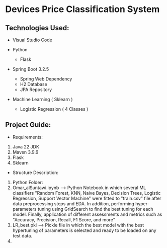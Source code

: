 ﻿# Devices Price Classification System

## Technologies Used:
- Visual Studio Code
  
- Python
  - Flask
    
- Spring Boot 3.2.5
  - Spring Web Dependency
  - H2 Database
  - JPA Repository
    
- Machine Learning ( Sklearn )
  - Logistic Regression ( 4 Classes )

## Project Guide:
- Requirements:
1. Java 22 JDK
2. Maven 3.9.6
3. Flask
4. Sklearn

- Structure Description:
1. Python Folder:
  1. Omar_alSuntawi.ipynb --> Python Notebook in which several ML classifiers "Random Forest, KNN, Naive Bayes, Decision Trees, Logistic Regression, Support Vector Machine" were fitted to "train.csv" file after data preprocessing steps and EDA. In addition, performing hyper-parameters tuning using GridSearch to find the best tuning for each model. Finally, application of different assessments and metrics such as "Accuracy, Precision, Recall, F1 Score, and more"
  2. LR_best.pkl --> Pickle file in which the best model with the best hypertuning of parameters is selected and ready to be loaded on any test data.
  3. 
